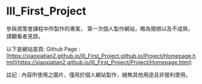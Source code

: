 # III_First_Project
參與資策會課程中所製作的專案，
第一次個人製作網站，略為簡陋以及不成熟，
請觀看者見諒。

以下是網站首頁:
Github Page : [https://xiaoxiatian2.github.io/III_First_Project.github.io/Project/Homepage.html](https://xiaoxiatian2.github.io/III_First_Project/Project/Homepage.html)


註記 : 內容所使用之圖片，僅用於個人網站製作，絕無其他用途且非營利使用。
